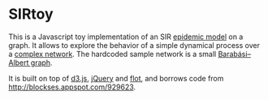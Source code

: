 # SIRtoy

This is a Javascript toy implementation of an SIR [epidemic model](http://en.wikipedia.org/wiki/Epidemic_model) on a graph.
It allows to explore the behavior of a simple dynamical process over a [complex network](http://en.wikipedia.org/wiki/Complex_network).
The hardcoded sample network is a small [Barabási–Albert graph](http://en.wikipedia.org/wiki/Barab%C3%A1si%E2%80%93Albert_model).


It is built on top of [d3.js](http://mbostock.github.com/d3/), [jQuery](http://jquery.com/) and [flot](http://code.google.com/p/flot/), and borrows code from http://blockses.appspot.com/929623.



